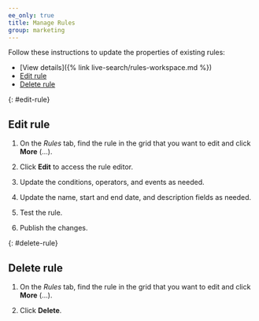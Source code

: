 ```yaml
---
ee_only: true
title: Manage Rules
group: marketing
---
```


Follow these instructions to update the properties of existing rules:

- [View details]({% link live-search/rules-workspace.md %})
- [Edit rule](#edit-rule)
- [Delete rule](#delete-rule)

{: #edit-rule}
## Edit rule

1.	On the _Rules_ tab, find the rule in the grid that you want to edit and click **More** (…).

1.	Click **Edit** to access the rule editor.

1. Update the conditions, operators, and events as needed.

1. Update the name, start and end date, and description fields as needed.

1. Test the rule.

1. Publish the changes.

{: #delete-rule}
## Delete rule

1.	On the _Rules_ tab, find the rule in the grid that you want to edit and click **More** (…).

1.	Click **Delete**.
